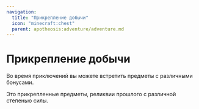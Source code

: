 ```yaml
---
navigation:
  title: "Прикрепление добычи"
  icon: "minecraft:chest"
  parent: apotheosis:adventure/adventure.md
---
```


# Прикрепление добычи

Во время приключений вы можете встретить предметы с различными бонусами.

Это прикрепленные предметы, реликвии прошлого с различной степенью силы.

<SubPages />
